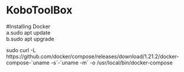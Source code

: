 # KoboToolBox
#Installing Docker<br>
  a.sudo apt update<br>
  b.sudo apt upgrade
  <p>sudo curl -L https://github.com/docker/compose/releases/download/1.21.2/docker-compose-`uname -s`-`uname -m` -o /usr/local/bin/docker-compose</p>



